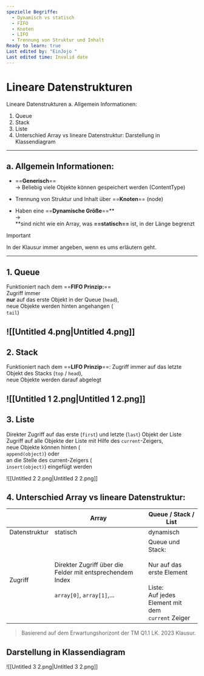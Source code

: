 ```yaml
---
spezielle Begriffe:
  - Dynamisch vs statisch
  - FIFO
  - Knoten
  - LIFO
  - Trennung von Struktur und Inhalt
Ready to learn: true
Last edited by: "EinJojo "
Last edited time: Invalid date
---
```

# Lineare Datenstrukturen
Lineare Datenstrukturen
a. Allgemein Informationen:
1. Queue
2. Stack
3. Liste
4. Unterschied Array vs lineare Datenstruktur:
Darstellung in Klassendiagram
---
## a. Allgemein Informationen:
- ==**Generisch**==  
    → Beliebig viele Objekte können gespeichert werden (ContentType)  
    
- Trennung von Struktur und Inhalt über ==**Knoten**== (node)
- Haben eine ==**Dynamische Größe**==**  
    →  
    **sind nicht wie ein Array, was **==statisch==** ist, in der Länge begrenzt

> [!important]  
> In der Klausur immer angeben, wenn es ums erläutern geht.  
  
---
  
## 1. Queue
Funktioniert nach dem ==**FIFO Prinzip:**==  
Zugriff immer  
**nur** auf das erste Objekt in der Queue (`head`),  
neue Objekte werden hinten angehangen (  
`tail`)
  
![[Untitled 4.png|Untitled 4.png]]
---
## 2. Stack
Funktioniert nach dem ==**LIFO Prinzip**==:
Zugriff immer auf das letzte Objekt des Stacks (`top` / `head`),  
neue Objekte werden darauf abgelegt  
  
![[Untitled 1 2.png|Untitled 1 2.png]]
---
## 3. Liste
Direkter Zugriff auf das erste (`first`) und letzte (`last`) Objekt der Liste
Zugriff auf alle Objekte der Liste mit Hilfe des `current`-Zeigers,  
neue Objekte können hinten (  
`append(object)`) oder  
an die Stelle des current-Zeigers (  
`insert(object)`) eingefügt werden
  
![[Untitled 2 2.png|Untitled 2 2.png]]
  
  
## 4. Unterschied Array vs lineare Datenstruktur:
||Array|Queue / Stack / List|
|---|---|---|
|Datenstruktur|statisch|dynamisch|
|Zugriff|Direkter Zugriff über die Felder mit entsprechendem Index  <br>  <br>`array[0]`, `array[1]`,…|Queue und Stack:  <br>  <br>Nur auf das erste Element  <br>  <br>Liste:  <br>Auf jedes Element mit dem  <br>`current` Zeiger|
  

> Basierend auf dem Erwartungshorizont der TM Q1.1 LK. 2023 Klausur.
  
## Darstellung in Klassendiagram  
  
![[Untitled 3 2.png|Untitled 3 2.png]]